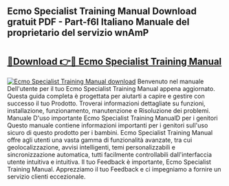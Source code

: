 ## Ecmo Specialist Training Manual Download gratuit PDF - Part-f6I Italiano Manuale del proprietario del servizio wnAmP

# <h2><a href="http://dfdf59.blite.top/?on=Ecmo+Specialist+Training+Manual">🔗Download 👉🔴 Ecmo Specialist Training Manual</a></h2>

[![Ecmo Specialist Training Manual download](https://i.imgur.com/lujVjoI.png)](http://dfdf59.blite.top/?on=Ecmo+Specialist+Training+Manual)
Benvenuto nel manuale Dell'utente per il tuo Ecmo Specialist Training Manual appena aggiornato. Questa guida completa è progettata per aiutarti a capire e gestire con successo il tuo Prodotto. Troverai informazioni dettagliate su funzioni, installazione, funzionamento, manutenzione e Risoluzione dei problemi. Manuale D'uso importante Ecmo Specialist Training ManualD per i genitori Questo manuale contiene informazioni importanti per i genitori sull'uso sicuro di questo prodotto per i bambini. Ecmo Specialist Training Manual offre agli utenti una vasta gamma di funzionalità avanzate, tra cui geolocalizzazione, avvisi intelligenti, temi personalizzabili e sincronizzazione automatica, tutti facilmente controllabili dall'interfaccia utente intuitiva e intuitiva. Il tuo Feedback è importante, Ecmo Specialist Training Manual. Apprezziamo il tuo Feedback e ci impegniamo a fornire un servizio clienti eccezionale.
